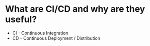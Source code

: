 # What are CI/CD and why are they useful?


* CI - Continuous Integration
* CD - Continuous Deployment / Distribution


